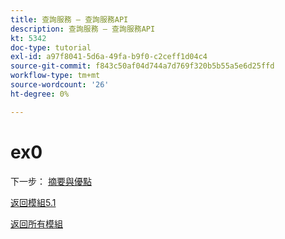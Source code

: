```yaml
---
title: 查詢服務 — 查詢服務API
description: 查詢服務 — 查詢服務API
kt: 5342
doc-type: tutorial
exl-id: a97f8041-5d6a-49fa-b9f0-c2ceff1d04c4
source-git-commit: f843c50af04d744a7d769f320b5b55a5e6d25ffd
workflow-type: tm+mt
source-wordcount: '26'
ht-degree: 0%

---
```


# ex0

下一步： [摘要與優點](./summary.md)

[返回模組5.1](./query-service.md)

[返回所有模組](../../../overview.md)
